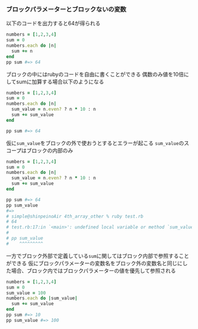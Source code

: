 ### ブロックパラメーターとブロックないの変数
以下のコードを出力すると64が得られる
```ruby
numbers = [1,2,3,4]
sum = 0
numbers.each do |n|
  sum += n
end
pp sum #=> 64
```

ブロックの中にはrubyのコードを自由に書くことができる
偶数のみ値を10倍にしてsumに加算する場合以下のようになる
```ruby
numbers = [1,2,3,4]
sum = 0
numbers.each do |n|
  sum_value = n.even? ? n * 10 : n
  sum += sum_value
end

pp sum #=> 64
```
仮に`sum_value`をブロックの外で使おうとするとエラーが起こる
`sum_value`のスコープはブロックの内部のみ

```ruby
numbers = [1,2,3,4]
sum = 0
numbers.each do |n|
  sum_value = n.even? ? n * 10 : n
  sum += sum_value
end

pp sum #=> 64
pp sum_value
#=>
# simple@shinpeinoAir 4th_array_other % ruby test.rb
# 64
# test.rb:17:in `<main>': undefined local variable or method `sum_value' for main:Object (NameError)
# 
# pp sum_value
#    ^^^^^^^^^
```
一方でブロック外部で定義している`sum`に関してはブロック内部で参照することができる
仮にブロックパラメーターの変数名をブロック外の変数名と同じにした場合、ブロック内ではブロックパラメーターの値を優先して参照される
```ruby
numbers = [1,2,3,4]
sum = 0
sum_value = 100
numbers.each do |sum_value|
  sum += sum_value
end
pp sum #=> 10
pp sum_value #=> 100
```

